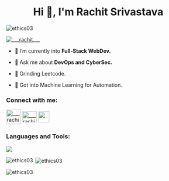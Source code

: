 

<h1 align="center">Hi 👋, I'm Rachit Srivastava</h1>



<p align="left"> <img src="https://komarev.com/ghpvc/?username=ethics03&label=Profile%20views&color=0e75b6&style=flat" alt="ethics03" /> </p>

<p align="left"> <a href="https://twitter.com/___rachit___" target="blank"><img src="https://img.shields.io/twitter/follow/___rachit___?logo=twitter&style=for-the-badge" alt="___rachit___" /></a> </p>

- 🌱 I’m currently into **Full-Stack WebDev.**

- 💬 Ask me about **DevOps and CyberSec.**

- 🤖 Grinding Leetcode.

- 👾 Got into Machine Learning for Automation.

<h3 align="left">Connect with me:</h3>
<p align="left">
<a href="https://twitter.com/___rachit___" target="blank"><img align="center" src="https://img.icons8.com/?size=100&id=ClbD5JTFM7FA&format=png&color=000000" alt="___rachit___" height="40" width="40" /></a>
<a href="https://instagram.com/___rachit____" target="blank"><img align="center" src="https://raw.githubusercontent.com/rahuldkjain/github-profile-readme-generator/master/src/images/icons/Social/instagram.svg" alt="___rachit____" height="30" width="40" /></a>
<a href="https://www.linkedin.com/in/rachit-srivastava-3b764527a/" target="blank"><img align="center" src="https://cdn2.iconfinder.com/data/icons/social-media-2285/512/1_Linkedin_unofficial_colored_svg-512.png" height='30' width = '30' /></a>
</p>

<h3 align="left">Languages and Tools:</h3>
<p align="left"> 
<a href="https://skillicons.dev"><img src="https://skillicons.dev/icons?i=typescript,javascript,go,css,tailwind,react,nextjs,nestjs,nodejs,docker,prisma,postgres,mongodb,figma,cpp,java,neovim,html,bash,git" /></a>
</p>

<p><img align="left" src="https://github-readme-stats.vercel.app/api/top-langs?username=ethics03&show_icons=true&theme=dark&locale=en&layout=compact" alt="ethics03" /></p>

<p>&nbsp;<img align="center" src="https://github-readme-stats.vercel.app/api?username=ethics03&show_icons=true&theme=dark&locale=en" alt="ethics03" /></p>

<p><img align="center" src="https://github-readme-streak-stats.herokuapp.com/?user=ethics03&theme=dark" alt="ethics03" /></p>



